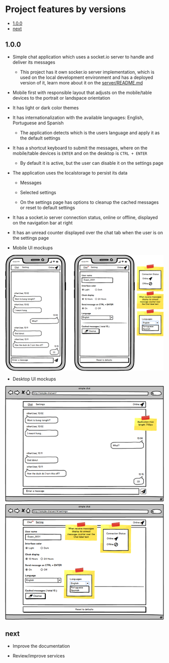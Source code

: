 # Project features by versions

- [1.0.0](#100)
- [next](#next)

## 1.0.0

* Simple chat application which uses a socket.io server to handle and deliver its messages

  * This project has it own socker.io server implementation, which is used on the local development environment and has a deployed version of it, learn more about it on the [server/README.md](../../server/README.md)

* Mobile first with responsible layout that adjusts on the mobile/table devices to the portrait or landspace orientation

* It has light or dark color themes

* It has internationalization with the available languages: English, Portuguese and Spanish

  * The application detects which is the users language and apply it as the default settings

* It has a shortcut keyboard to submit the messages, where on the mobile/table devices is `ENTER` and on the desktop is `CTRL + ENTER`

  * By default it is active, but the user can disable it on the settings page

* The application uses the localstorage to persist its data

  * Messages

  * Selected settings

  * On the settings page has options to cleanup the cached messages or reset to default settings

* It has a socket.io server connection status, online or offline, displayed on the navigation bar at right

* It has an unread counter displayed over the chat tab when the user is on the settings page

* Mobile UI mockups

![mobile ui mockups](../assets/mobile-ui-mockups-af.png)

* Desktop UI mockups

![desktop ui mockups](../assets/desktop-ui-mockups-af.png)

## next

* Improve the documentation

* Review/improve services
